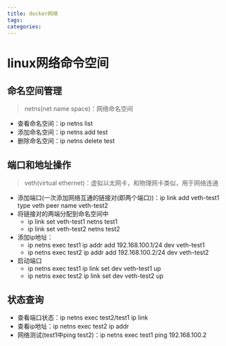 ```yaml
---
title: docker网络
tags:
categories:
---
```

# linux网络命令空间
## 命名空间管理
>netns(net name space)：网络命名空间

* 查看命名空间：ip netns list
* 添加命名空间：ip netns add test
* 删除命名空间：ip netns delete test

## 端口和地址操作
>veth(virtual ethernet)：虚拟以太网卡，和物理网卡类似，用于网络连通

* 添加端口(一次添加网络互通的链接对(即两个端口))：ip link add veth-test1 type veth peer name veth-test2
* 将链接对的两端分配到命名空间中
    - ip link set veth-test1 netns test1
    - ip link set veth-test2 netns test2
* 添加ip地址：
    - ip netns exec test1 ip addr add 192.168.100.1/24 dev veth-test1
    - ip netns exec test2 ip addr add 192.168.100.2/24 dev veth-test2
* 启动端口
    - ip netns exec test1 ip link set dev veth-test1 up
    - ip netns exec test2 ip link set dev veth-test2 up

## 状态查询
* 查看端口状态：ip netns exec test2/test1 ip link 
* 查看ip地址：ip netns exec test2 ip addr
* 网络测试(test1中ping test2)：ip netns exec test1 ping 192.168.100.2
